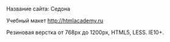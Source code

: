 Название сайта: Седона

Учебный макет http://htmlacademy.ru

Резиновая верстка от 768px до 1200px, HTML5, LESS. IE10+.
